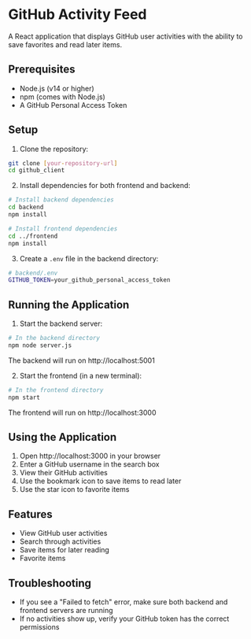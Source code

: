 # GitHub Activity Feed

A React application that displays GitHub user activities with the ability to save favorites and read later items.

## Prerequisites

- Node.js (v14 or higher)
- npm (comes with Node.js)
- A GitHub Personal Access Token

## Setup

1. Clone the repository:
```bash
git clone [your-repository-url]
cd github_client
```

2. Install dependencies for both frontend and backend:
```bash
# Install backend dependencies
cd backend
npm install

# Install frontend dependencies
cd ../frontend
npm install
```

3. Create a `.env` file in the backend directory:
```bash
# backend/.env
GITHUB_TOKEN=your_github_personal_access_token
```

## Running the Application

1. Start the backend server:
```bash
# In the backend directory
npm node server.js
```
The backend will run on http://localhost:5001

2. Start the frontend (in a new terminal):
```bash
# In the frontend directory
npm start
```
The frontend will run on http://localhost:3000

## Using the Application

1. Open http://localhost:3000 in your browser
2. Enter a GitHub username in the search box
3. View their GitHub activities
4. Use the bookmark icon to save items to read later
5. Use the star icon to favorite items

## Features

- View GitHub user activities
- Search through activities
- Save items for later reading
- Favorite items

## Troubleshooting

- If you see a "Failed to fetch" error, make sure both backend and frontend servers are running
- If no activities show up, verify your GitHub token has the correct permissions
